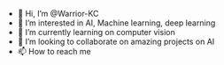 - 👋 Hi, I’m @Warrior-KC
- 👀 I’m interested in AI, Machine learning, deep learning 
- 🌱 I’m currently learning on computer vision
- 💞️ I’m looking to collaborate on amazing projects on AI
- 📫 How to reach me 

<!---
Warrior-KC/Warrior-KC is a ✨ special ✨ repository because its `README.md` (this file) appears on your GitHub profile.
You can click the Preview link to take a look at your changes.
--->
